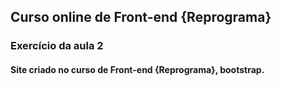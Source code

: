 ## Curso online de Front-end {Reprograma}

### Exercício da aula 2

#### Site criado no curso de Front-end {Reprograma}, bootstrap.



